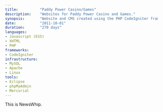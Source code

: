 ```yaml
---
title: 			"Paddy Power Casino/Games"
description:	"Websites for Paddy Power Casino and Games."
synopsis:		"Website and CMS created using the PHP CodeIgniter framework."
date:			"2011-10-01"
duration:		"270 days"
languages: 		
- Javascript (ES5)
- XHTML
- PHP
frameworks:
- CodeIgniter
infrastructure:
- MySQL
- Apache
- Linux
tools:
- Eclipse
- phpMyAdmin
- Mercurial
---
```


This is NewsWhip.